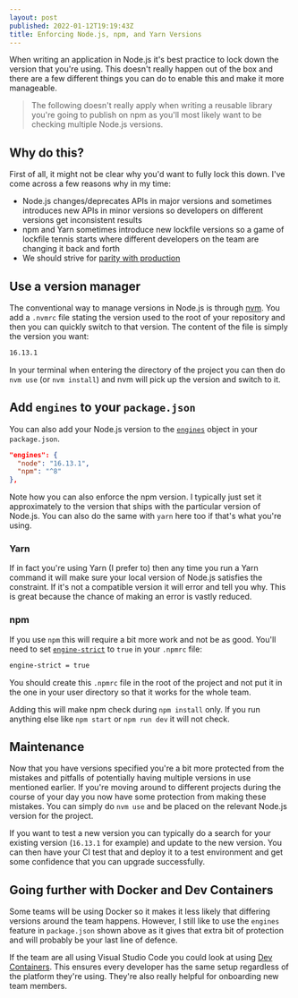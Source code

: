 ```yaml
---
layout: post
published: 2022-01-12T19:19:43Z
title: Enforcing Node.js, npm, and Yarn Versions
---
```


When writing an application in Node.js it's best practice to lock down the version that you're using. This doesn't really happen out of the box and there are a few different things you can do to enable this and make it more manageable.

> The following doesn't really apply when writing a reusable library you're going to publish on npm as you'll most likely want to be checking multiple Node.js versions.

## Why do this?

First of all, it might not be clear why you'd want to fully lock this down. I've come across a few reasons why in my time:

- Node.js changes/deprecates APIs in major versions and sometimes introduces new APIs in minor versions so developers on different versions get inconsistent results
- npm and Yarn sometimes introduce new lockfile versions so a game of lockfile tennis starts where different developers on the team are changing it back and forth
- We should strive for [parity with production](https://12factor.net/dev-prod-parity)

## Use a version manager

The conventional way to manage versions in Node.js is through [nvm](https://github.com/nvm-sh/nvm). You add a `.nvmrc` file stating the version used to the root of your repository and then you can quickly switch to that version. The content of the file is simply the version you want:

```sh
16.13.1
```

In your terminal when entering the directory of the project you can then do `nvm use` (or `nvm install`) and nvm will pick up the version and switch to it.

## Add `engines` to your `package.json`

You can also add your Node.js version to the [`engines`](https://docs.npmjs.com/cli/v8/configuring-npm/package-json#engines) object in your `package.json`.

```json
"engines": {
  "node": "16.13.1",
  "npm": "^8"
},
```

Note how you can also enforce the npm version. I typically just set it approximately to the version that ships with the particular version of Node.js. You can also do the same with `yarn` here too if that's what you're using.

### Yarn

If in fact you're using Yarn (I prefer to) then any time you run a Yarn command it will make sure your local version of Node.js satisfies the constraint. If it's not a compatible version it will error and tell you why. This is great because the chance of making an error is vastly reduced.

### npm

If you use `npm` this will require a bit more work and not be as good. You'll need to set [`engine-strict`](https://docs.npmjs.com/cli/v8/using-npm/config#engine-strict) to `true` in your `.npmrc` file:

```sh
engine-strict = true
```

You should create this `.npmrc` file in the root of the project and not put it in the one in your user directory so that it works for the whole team.

Adding this will make npm check during `npm install` only. If you run anything else like `npm start` or `npm run dev` it will not check.

## Maintenance

Now that you have versions specified you're a bit more protected from the mistakes and pitfalls of potentially having multiple versions in use mentioned earlier. If you're moving around to different projects during the course of your day you now have some protection from making these mistakes. You can simply do `nvm use` and be placed on the relevant Node.js version for the project.

If you want to test a new version you can typically do a search for your existing version (`16.13.1` for example) and update to the new version. You can then have your CI test that and deploy it to a test environment and get some confidence that you can upgrade successfully.

## Going further with Docker and Dev Containers

Some teams will be using Docker so it makes it less likely that differing versions around the team happens. However, I still like to use the `engines` feature in `package.json` shown above as it gives that extra bit of protection and will probably be your last line of defence.

If the team are all using Visual Studio Code you could look at using [Dev Containers](https://microsoft.github.io/code-with-engineering-playbook/developer-experience/devcontainers/). This ensures every developer has the same setup regardless of the platform they're using. They're also really helpful for onboarding new team members.
